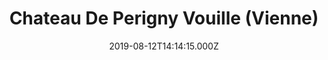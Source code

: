 ---
date: 2019-08-12T14:14:15.000Z
title: Chateau De Perigny Vouille (Vienne)
latitude: 46.635443015097664
longitude: 0.1966466476677122
url: http://www.chateau-perigny.com
category: checkin
---